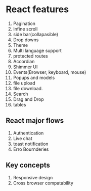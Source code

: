 # React features

1. Pagination
2. Infine scroll
3. side bar(collapasible)
4. Drop downs
5. Theme
6. Multi language support
7. protected routes
8. Accordian
9. Shimmer UI
10. Events(Browser, keyboard, mouse)
11. Popups and models
12. file upload
13. file download.
14. Search
15. Drag and Drop
16. tables

## React major flows

1. Authentication
2. Live chat
3. toast notification
4. Erro Bournderies

## Key concepts

1. Responsive design
2. Cross browser compatability
